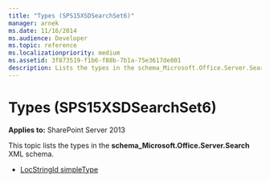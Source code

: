 ```yaml
---
title: "Types (SPS15XSDSearchSet6)"
manager: arnek
ms.date: 11/16/2014
ms.audience: Developer
ms.topic: reference
ms.localizationpriority: medium
ms.assetid: 3f873519-f1b6-f88b-7b1a-75e3617de801
description: Lists the types in the schema_Microsoft.Office.Server.Search XML schema.
---
```


# Types (SPS15XSDSearchSet6)

**Applies to:** SharePoint Server 2013

This topic lists the types in the **schema_Microsoft.Office.Server.Search** XML schema.

- [LocStringId simpleType](locstringid-simpletype-sps15xsdsearchset6.md)
